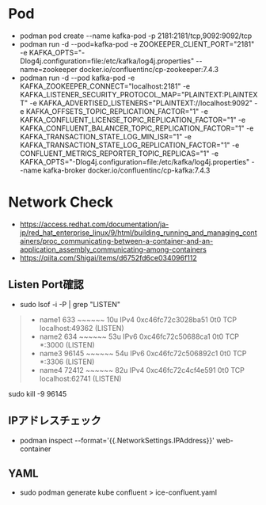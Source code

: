 # Pod
* podman pod create --name kafka-pod -p 2181:2181/tcp,9092:9092/tcp
* podman run -d --pod=kafka-pod -e ZOOKEEPER_CLIENT_PORT="2181" -e KAFKA_OPTS="-Dlog4j.configuration=file:/etc/kafka/log4j.properties" --name=zookeeper docker.io/confluentinc/cp-zookeeper:7.4.3
* podman run -d --pod kafka-pod -e KAFKA_ZOOKEEPER_CONNECT="localhost:2181" -e KAFKA_LISTENER_SECURITY_PROTOCOL_MAP="PLAINTEXT:PLAINTEXT" -e KAFKA_ADVERTISED_LISTENERS="PLAINTEXT://localhost:9092" -e KAFKA_OFFSETS_TOPIC_REPLICATION_FACTOR="1" -e KAFKA_CONFLUENT_LICENSE_TOPIC_REPLICATION_FACTOR="1" -e KAFKA_CONFLUENT_BALANCER_TOPIC_REPLICATION_FACTOR="1" -e KAFKA_TRANSACTION_STATE_LOG_MIN_ISR="1" -e KAFKA_TRANSACTION_STATE_LOG_REPLICATION_FACTOR="1" -e CONFLUENT_METRICS_REPORTER_TOPIC_REPLICAS="1" -e KAFKA_OPTS="-Dlog4j.configuration=file:/etc/kafka/log4j.properties" --name kafka-broker docker.io/confluentinc/cp-kafka:7.4.3

# Network Check
* https://access.redhat.com/documentation/ja-jp/red_hat_enterprise_linux/9/html/building_running_and_managing_containers/proc_communicating-between-a-container-and-an-application_assembly_communicating-among-containers
* https://qiita.com/Shigai/items/d6752fd6ce034096f112

## Listen Port確認
* sudo lsof -i -P | grep "LISTEN"
> * name1   633      ~~~~~~   10u  IPv4 0xc46fc72c3028ba51      0t0  TCP localhost:49362 (LISTEN)
> * name2   634      ~~~~~~   53u  IPv6 0xc46fc72c50688ca1      0t0  TCP *:3000 (LISTEN)
> * name3   96145    ~~~~~~   54u  IPv6 0xc46fc72c506892c1      0t0  TCP *:3306 (LISTEN)
> * name4   72412    ~~~~~~   82u  IPv4 0xc46fc72c4cf4e591      0t0  TCP localhost:62741 (LISTEN)

sudo kill -9 96145

## IPアドレスチェック
* podman inspect --format='{{.NetworkSettings.IPAddress}}' web-container

## YAML
* sudo podman generate kube confluent > ice-confluent.yaml